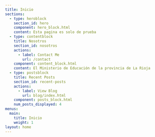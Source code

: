 ```yaml
---
title: Inicio
sections:
  - type: heroblock
    section_id: hero
    component: hero_block.html
    content: Esta pagina es solo de prueba
  - type: contentblock
    title: Nosotros
    section_id: nosotros
    actions:
      - label: Contact Me
        url: /contact
    component: content_block.html
    content: El Ministerio de Educación de la provincia de La Rioja
  - type: postsblock
    title: Recent Posts
    section_id: recent-posts
    actions:
      - label: View Blog
        url: blog/index.html
    component: posts_block.html
    num_posts_displayed: 4
menus:
  main:
    title: Inicio
    weight: 1
layout: home
---
```

